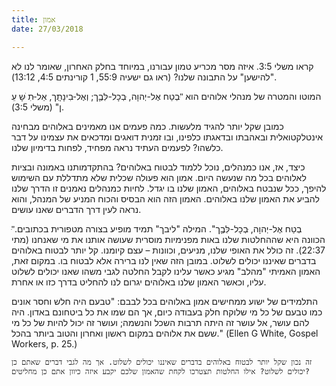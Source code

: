 ```yaml
---
title: אמון
date: 27/03/2018

---
```


קראו משלי 3:5. איזה מסר מכריע טמון עבורנו, במיוחד בחלק האחרון, שאומר לנו לא "להישען" על התבונה שלנו? (ראו גם ישעיה 55:9, 1 קורינתים 4:5, 13:12).

המוטו והמטרה של מנהלי אלוהים הוא "ּבְטַח אֶל-יְהוָה, ּבְכָל-לִּבֶָך; וְאֶל-ּבִינָתְָך, אַל-ּתִ ּׁשָ עֵ ן" (משלי 3:5).

כמובן שקל יותר להגיד מלעשות. כמה פעמים אנו מאמינים באלוהים מבחינה אינטלקטואלית ובאהבתו ובדאגתו כלפינו, ובו זמנית דואגים ומדכאים את עצמינו על דבר כלשהו? לפעמים העתיד נראה מפחיד, לפחות בדימיון שלנו.

כיצד, אז, אנו כמנהלים, נוכל ללמוד לבטוח באלוהים? בהתקדמותנו באמונה ובציות לאלוהים בכל מה שנעשה היום. אמון הוא פעולה שכלית שלא מתדללת עם השימוש להיפך, ככל שנבטח באלוהים, האמון שלנו בו יגדל. לחיות כמנהלים נאמנים זו הדרך שלנו להביע את האמון שלנו באלוהים. האמון הזה הוא הבסיס והכוח המניע של המנהל, והוא נראה לעין דרך הדברים שאנו עושים.

"ּבְטַח אֶל-יְהוָה, ּבְכָל-לִּבֶָך". המילה "ליבך" תמיד מופיע בצורה מטפורית בכתובים. הכוונה היא שההחלטות שלנו באות מפנימיות מוסרית שעושה אותנו את מי שאנחנו (מתי 22:37). זה כולל את האופי שלנו, מניעים, וכוונות – עצם קיומנו. קל יותר לבטוח באלוהים בדברים שאיננו יכולים לשלוט. במובן הזה שאין לנו ברירה אלא לבטוח בו. במקום זאת, האמון האמיתי "מהלב" מגיע כאשר עלינו לקבל החלטה לגבי משהו שאנו יכולים לשלוט עליו, וכאשר האמון שלנו באלוהים יגרום לנו להחליט בדרך כזו או אחרת.

התלמידים של ישוע ממחישים אמון באלוהים בכל לבבם: "טבעם היה חלש וחסר אונים כמו טבעם של כל מי שלוקח חלק בעבודה כיום, אך הם שמו את כל ביטחונם באדון. היה להם עושר, אל עושר זה היתה תרבות השכל והנשמה; ועושר זה יכול להיות של כל מי ששם את אלוהים במקום ראשון ואחרון והטוב ביותר בהכל." (Ellen G White, Gospel Workers, p. 25.)

`זה נכון שקל יותר לבטוח באלוהים בדברים שאיננו יכולים לשלוט. אך מה לגבי דברים שאתם כן יכולים לשלוט? אילו החלטות תצטרכו לקחת שהאמון שלכם יקבע איזה כיוון אתם כן מחליטים?`